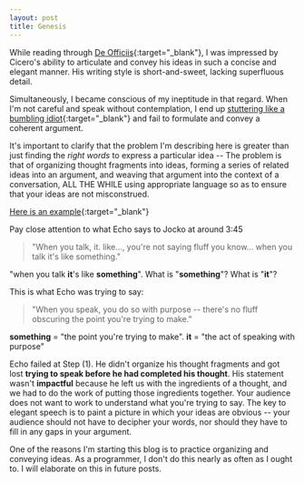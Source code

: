 ```yaml
---
layout: post
title: Genesis
---
```


While reading through [De Officiis](https://www.amazon.com/Obligations-Officiis-Oxford-Worlds-Classics/dp/0199540713){:target="_blank"},
I was impressed by Cicero's ability to articulate and convey his ideas in
such a concise and elegant manner. His writing style is short-and-sweet, lacking superfluous detail.  

Simultaneously, I became conscious of my ineptitude in that regard.
When I'm not careful and speak without contemplation,
I end up [stuttering like a bumbling idiot](https://www.youtube.com/watch?v=k4ZNp9jKsps){:target="_blank"}
and fail to formulate and convey a coherent argument.

It's important to clarify that the problem I'm describing here is greater than
just finding the _right words_ to express a particular idea --
The problem is that of organizing thought fragments into ideas,
forming a series of related ideas into an argument, and weaving that argument
into the context of a conversation, ALL THE WHILE using appropriate language so as to
ensure that your ideas are not misconstrued.

[Here is an example](https://www.youtube.com/watch?v=QhOqZVeaRZs&t=224){:target="_blank"}  

Pay close attention to what Echo says to Jocko at around 3:45

> "When you talk, it. like..., you're not saying fluff you know... when you talk it's like something."

"when you talk **it**'s like **something**". What is "**something**"? What is "**it**"?  

This is what Echo was trying to say:

> "When you speak, you do so with purpose -- there's no fluff obscuring the point you're trying to make."

**something** = "the point you're trying to make". **it** = "the act of speaking with purpose"

Echo failed at Step (1). He didn't organize his thought fragments and got lost
**trying to speak before he had completed his thought**.
His statement wasn't **impactful** because he left us with the ingredients of a thought, and we
had to do the work of putting those ingredients together. Your audience does not want to work
to understand what you're trying to say. The key to elegant speech is to paint
a picture in which your ideas are obvious -- your audience should not have to decipher your words,
nor should they have to fill in any gaps in your argument.

One of the reasons I'm starting this blog is to practice organizing and conveying ideas. As a programmer,
I don't do this nearly as often as I ought to. I will elaborate on this in future posts.

